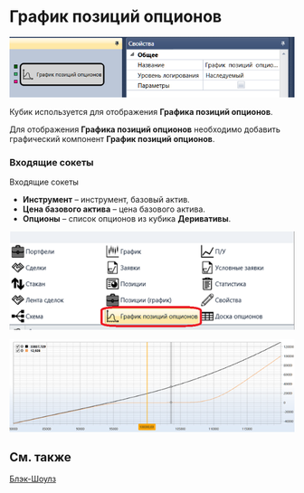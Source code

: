# График позиций опционов

![Designer Graph options positions 00](../images/Designer_Graph_options_positions_00.png)

Кубик используется для отображения **Графика позиций опционов**.

Для отображения **Графика позиций опционов** необходимо добавить графический компонент **График позиций опционов**.

### Входящие сокеты

Входящие сокеты

- **Инструмент** – инструмент, базовый актив.
- **Цена базового актива** – цена базового актива.
- **Опционы** – список опционов из кубика **Деривативы**.

![Designer Graph options positions 01](../images/Designer_Graph_options_positions_01.png)

![Designer Graph options positions 02](../images/Designer_Graph_options_positions_02.png)

## См. также

[Блэк\-Шоулз](Designer_Black_Scholes.md)
